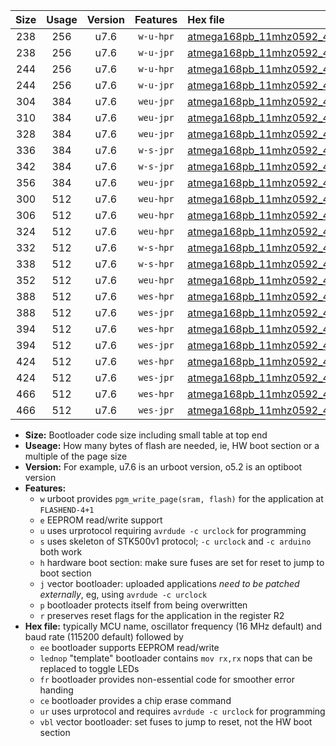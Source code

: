 |Size|Usage|Version|Features|Hex file|
|:-:|:-:|:-:|:-:|:--|
|238|256|u7.6|`w-u-hpr`|[atmega168pb_11mhz0592_460800bps_ur.hex](https://raw.githubusercontent.com/stefanrueger/urboot/main/atmega168pb_11mhz0592_460800bps_ur.hex)|
|238|256|u7.6|`w-u-jpr`|[atmega168pb_11mhz0592_460800bps_ur_vbl.hex](https://raw.githubusercontent.com/stefanrueger/urboot/main/atmega168pb_11mhz0592_460800bps_ur_vbl.hex)|
|244|256|u7.6|`w-u-hpr`|[atmega168pb_11mhz0592_460800bps_lednop_ur.hex](https://raw.githubusercontent.com/stefanrueger/urboot/main/atmega168pb_11mhz0592_460800bps_lednop_ur.hex)|
|244|256|u7.6|`w-u-jpr`|[atmega168pb_11mhz0592_460800bps_lednop_ur_vbl.hex](https://raw.githubusercontent.com/stefanrueger/urboot/main/atmega168pb_11mhz0592_460800bps_lednop_ur_vbl.hex)|
|304|384|u7.6|`weu-jpr`|[atmega168pb_11mhz0592_460800bps_ee_ur_vbl.hex](https://raw.githubusercontent.com/stefanrueger/urboot/main/atmega168pb_11mhz0592_460800bps_ee_ur_vbl.hex)|
|310|384|u7.6|`weu-jpr`|[atmega168pb_11mhz0592_460800bps_ee_lednop_ur_vbl.hex](https://raw.githubusercontent.com/stefanrueger/urboot/main/atmega168pb_11mhz0592_460800bps_ee_lednop_ur_vbl.hex)|
|328|384|u7.6|`weu-jpr`|[atmega168pb_11mhz0592_460800bps_ee_lednop_fr_ur_vbl.hex](https://raw.githubusercontent.com/stefanrueger/urboot/main/atmega168pb_11mhz0592_460800bps_ee_lednop_fr_ur_vbl.hex)|
|336|384|u7.6|`w-s-jpr`|[atmega168pb_11mhz0592_460800bps_vbl.hex](https://raw.githubusercontent.com/stefanrueger/urboot/main/atmega168pb_11mhz0592_460800bps_vbl.hex)|
|342|384|u7.6|`w-s-jpr`|[atmega168pb_11mhz0592_460800bps_lednop_vbl.hex](https://raw.githubusercontent.com/stefanrueger/urboot/main/atmega168pb_11mhz0592_460800bps_lednop_vbl.hex)|
|356|384|u7.6|`weu-jpr`|[atmega168pb_11mhz0592_460800bps_ee_lednop_fr_ce_ur_vbl.hex](https://raw.githubusercontent.com/stefanrueger/urboot/main/atmega168pb_11mhz0592_460800bps_ee_lednop_fr_ce_ur_vbl.hex)|
|300|512|u7.6|`weu-hpr`|[atmega168pb_11mhz0592_460800bps_ee_ur.hex](https://raw.githubusercontent.com/stefanrueger/urboot/main/atmega168pb_11mhz0592_460800bps_ee_ur.hex)|
|306|512|u7.6|`weu-hpr`|[atmega168pb_11mhz0592_460800bps_ee_lednop_ur.hex](https://raw.githubusercontent.com/stefanrueger/urboot/main/atmega168pb_11mhz0592_460800bps_ee_lednop_ur.hex)|
|324|512|u7.6|`weu-hpr`|[atmega168pb_11mhz0592_460800bps_ee_lednop_fr_ur.hex](https://raw.githubusercontent.com/stefanrueger/urboot/main/atmega168pb_11mhz0592_460800bps_ee_lednop_fr_ur.hex)|
|332|512|u7.6|`w-s-hpr`|[atmega168pb_11mhz0592_460800bps.hex](https://raw.githubusercontent.com/stefanrueger/urboot/main/atmega168pb_11mhz0592_460800bps.hex)|
|338|512|u7.6|`w-s-hpr`|[atmega168pb_11mhz0592_460800bps_lednop.hex](https://raw.githubusercontent.com/stefanrueger/urboot/main/atmega168pb_11mhz0592_460800bps_lednop.hex)|
|352|512|u7.6|`weu-hpr`|[atmega168pb_11mhz0592_460800bps_ee_lednop_fr_ce_ur.hex](https://raw.githubusercontent.com/stefanrueger/urboot/main/atmega168pb_11mhz0592_460800bps_ee_lednop_fr_ce_ur.hex)|
|388|512|u7.6|`wes-hpr`|[atmega168pb_11mhz0592_460800bps_ee.hex](https://raw.githubusercontent.com/stefanrueger/urboot/main/atmega168pb_11mhz0592_460800bps_ee.hex)|
|388|512|u7.6|`wes-jpr`|[atmega168pb_11mhz0592_460800bps_ee_vbl.hex](https://raw.githubusercontent.com/stefanrueger/urboot/main/atmega168pb_11mhz0592_460800bps_ee_vbl.hex)|
|394|512|u7.6|`wes-hpr`|[atmega168pb_11mhz0592_460800bps_ee_lednop.hex](https://raw.githubusercontent.com/stefanrueger/urboot/main/atmega168pb_11mhz0592_460800bps_ee_lednop.hex)|
|394|512|u7.6|`wes-jpr`|[atmega168pb_11mhz0592_460800bps_ee_lednop_vbl.hex](https://raw.githubusercontent.com/stefanrueger/urboot/main/atmega168pb_11mhz0592_460800bps_ee_lednop_vbl.hex)|
|424|512|u7.6|`wes-hpr`|[atmega168pb_11mhz0592_460800bps_ee_lednop_fr.hex](https://raw.githubusercontent.com/stefanrueger/urboot/main/atmega168pb_11mhz0592_460800bps_ee_lednop_fr.hex)|
|424|512|u7.6|`wes-jpr`|[atmega168pb_11mhz0592_460800bps_ee_lednop_fr_vbl.hex](https://raw.githubusercontent.com/stefanrueger/urboot/main/atmega168pb_11mhz0592_460800bps_ee_lednop_fr_vbl.hex)|
|466|512|u7.6|`wes-hpr`|[atmega168pb_11mhz0592_460800bps_ee_lednop_fr_ce.hex](https://raw.githubusercontent.com/stefanrueger/urboot/main/atmega168pb_11mhz0592_460800bps_ee_lednop_fr_ce.hex)|
|466|512|u7.6|`wes-jpr`|[atmega168pb_11mhz0592_460800bps_ee_lednop_fr_ce_vbl.hex](https://raw.githubusercontent.com/stefanrueger/urboot/main/atmega168pb_11mhz0592_460800bps_ee_lednop_fr_ce_vbl.hex)|

- **Size:** Bootloader code size including small table at top end
- **Useage:** How many bytes of flash are needed, ie, HW boot section or a multiple of the page size
- **Version:** For example, u7.6 is an urboot version, o5.2 is an optiboot version
- **Features:**
  + `w` urboot provides `pgm_write_page(sram, flash)` for the application at `FLASHEND-4+1`
  + `e` EEPROM read/write support
  + `u` uses urprotocol requiring `avrdude -c urclock` for programming
  + `s` uses skeleton of STK500v1 protocol; `-c urclock` and `-c arduino` both work
  + `h` hardware boot section: make sure fuses are set for reset to jump to boot section
  + `j` vector bootloader: uploaded applications *need to be patched externally*, eg, using `avrdude -c urclock`
  + `p` bootloader protects itself from being overwritten
  + `r` preserves reset flags for the application in the register R2
- **Hex file:** typically MCU name, oscillator frequency (16 MHz default) and baud rate (115200 default) followed by
  + `ee` bootloader supports EEPROM read/write
  + `lednop` "template" bootloader contains `mov rx,rx` nops that can be replaced to toggle LEDs
  + `fr` bootloader provides non-essential code for smoother error handing
  + `ce` bootloader provides a chip erase command
  + `ur` uses urprotocol and requires `avrdude -c urclock` for programming
  + `vbl` vector bootloader: set fuses to jump to reset, not the HW boot section
